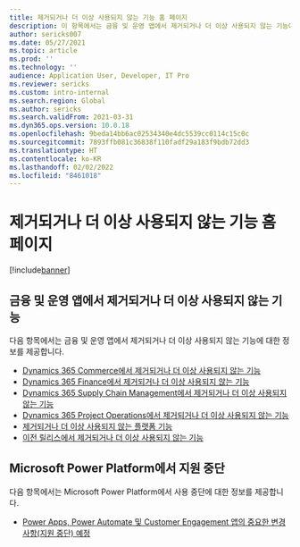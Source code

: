 ```yaml
---
title: 제거되거나 더 이상 사용되지 않는 기능 홈 페이지
description: 이 항목에서는 금융 및 운영 앱에서 제거되거나 더 이상 사용되지 않는 기능에 대한 도움말 항목 목록을 제공합니다.
author: sericks007
ms.date: 05/27/2021
ms.topic: article
ms.prod: ''
ms.technology: ''
audience: Application User, Developer, IT Pro
ms.reviewer: sericks
ms.custom: intro-internal
ms.search.region: Global
ms.author: sericks
ms.search.validFrom: 2021-03-31
ms.dyn365.ops.version: 10.0.18
ms.openlocfilehash: 9beda14bb6ac02534340e4dc5539cc0114c15c0c
ms.sourcegitcommit: 7893ffb081c36838f110fadf29a183f9bdb72dd3
ms.translationtype: HT
ms.contentlocale: ko-KR
ms.lasthandoff: 02/02/2022
ms.locfileid: "8461018"
---
```

# <a name="removed-or-deprecated-features-home-page"></a>제거되거나 더 이상 사용되지 않는 기능 홈 페이지

[!include[banner](../includes/banner.md)]

## <a name="removed-or-deprecated-features-in-finance-and-operations-apps"></a>금융 및 운영 앱에서 제거되거나 더 이상 사용되지 않는 기능
다음 항목에서는 금융 및 운영 앱에서 제거되거나 더 이상 사용되지 않는 기능에 대한 정보를 제공합니다.

- [Dynamics 365 Commerce에서 제거되거나 더 이상 사용되지 않는 기능](../../../commerce/get-started/removed-deprecated-features-commerce.md)
- [Dynamics 365 Finance에서 제거되거나 더 이상 사용되지 않는 기능](../../../finance/get-started/removed-deprecated-features-finance.md)
- [Dynamics 365 Supply Chain Management에서 제거되거나 더 이상 사용되지 않는 기능](../../../supply-chain/get-started/removed-deprecated-features-scm-updates.md)
- [Dynamics 365 Project Operations에서 제거되거나 더 이상 사용되지 않는 기능](/dynamics365/project-operations/whats-new/removed-depreciated-features-project)
- [제거되거나 더 이상 사용되지 않는 플랫폼 기능](../../dev-itpro/get-started/removed-deprecated-features-platform-updates.md)
- [이전 릴리스에서 제거되거나 더 이상 사용되지 않는 기능](../../dev-itpro/migration-upgrade/deprecated-features.md)

## <a name="deprecations-in-the-microsoft-power-platform"></a>Microsoft Power Platform에서 지원 중단
다음 항목에서는 Microsoft Power Platform에서 사용 중단에 대한 정보를 제공합니다.

- [Power Apps, Power Automate 및 Customer Engagement 앱의 중요한 변경 사항(지원 중단) 예정](/power-platform/important-changes-coming)
